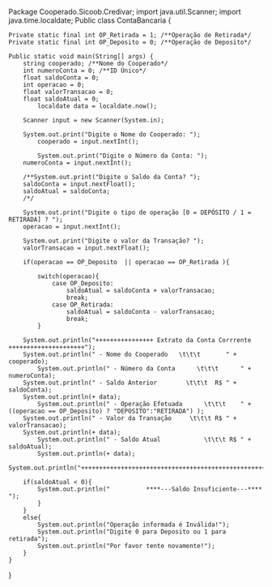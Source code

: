 Package Cooperado.Sicoob.Credivar;
import java.util.Scanner;
import java.time.localdate;
Public class ContaBancaria {
		
	Private static final int OP_Retirada = 1; /**Operação de Retirada*/
	Private static final int OP_Deposito = 0; /**Operação de Deposito*/

	Public static void main(String[] args) {
		string cooperado; /**Nome do Cooperado*/
      	int numeroConta = 0; /**ID Único*/
		float saldoConta = 0; 
		int operacao = 0;
		float valorTransacao = 0; 
		float saldoAtual = 0;
        	localdate data = localdate.now();

		Scanner input = new Scanner(System.in);
		
		System.out.print("Digite o Nome do Cooperado: ");
        	cooperado = input.nextInt();

        	System.out.print("Digite o Número da Conta: ");
		numeroConta = input.nextInt();
		
		/**System.out.print("Digite o Saldo da Conta? ");
		saldoConta = input.nextFloat();
		saldoAtual = saldoConta;
		/*/

		System.out.print("Digite o tipo de operação [0 = DEPÓSITO / 1 = RETIRADA] ? ");
		operacao = input.nextInt();
		
		System.out.print("Digite o valor da Transação? ");
		valorTransacao = input.nextFloat();
		
		if(operacao == OP_Deposito  || operacao == OP_Retirada ){ 
			
			switch(operacao){
				case OP_Deposito: 
					saldoAtual = saldoConta + valorTransacao;
					break;
				case OP_Retirada:
					saldoAtual = saldoConta - valorTransacao;
					break; 
			}

		System.out.println("++++++++++++++++ Extrato da Conta Corrrente +++++++++++++++++++++");
		System.out.println(" - Nome do Cooperado   \t\t\t       " + cooperado);
        	System.out.println(" - Número da Conta      \t\t\t      " + numeroConta);
		System.out.println(" - Saldo Anterior        \t\t\t  R$ " + saldoConta);
		System.out.println(+ data);
        	System.out.println(" - Operação Efetuada      \t\t\t    " + ((operacao == OP_Deposito) ? "DEPOSITO":"RETIRADA") );
		System.out.println(" - Valor da Transação     \t\t\t R$ " + valorTransacao);
		System.out.println(+ data);
        	System.out.println(" - Saldo Atual            \t\t\t R$ " + saldoAtual);
        	System.out.println(+ data);
		System.out.println("+++++++++++++++++++++++++++++++++++++++++++++++++++++++++++++++++");
			
		if(saldoAtual < 0){
			System.out.println("          ****---Saldo Insuficiente---****              ");
			}
		}
		else{
			System.out.println("Operação informada é Inválida!");
			System.out.println("Digite 0 para Deposito ou 1 para retirada");
			System.out.println("Por favor tente novamente!");
		}
	}
}
